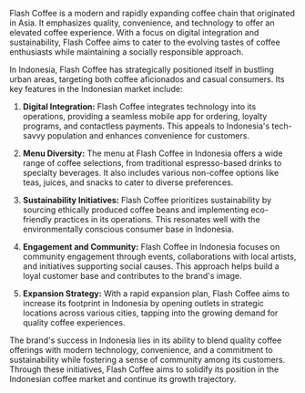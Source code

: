 Flash Coffee is a modern and rapidly expanding coffee chain that originated in Asia. It emphasizes quality, convenience, and technology to offer an elevated coffee experience. With a focus on digital integration and sustainability, Flash Coffee aims to cater to the evolving tastes of coffee enthusiasts while maintaining a socially responsible approach.

In Indonesia, Flash Coffee has strategically positioned itself in bustling urban areas, targeting both coffee aficionados and casual consumers. Its key features in the Indonesian market include:

1. **Digital Integration:** Flash Coffee integrates technology into its operations, providing a seamless mobile app for ordering, loyalty programs, and contactless payments. This appeals to Indonesia's tech-savvy population and enhances convenience for customers.

2. **Menu Diversity:** The menu at Flash Coffee in Indonesia offers a wide range of coffee selections, from traditional espresso-based drinks to specialty beverages. It also includes various non-coffee options like teas, juices, and snacks to cater to diverse preferences.

3. **Sustainability Initiatives:** Flash Coffee prioritizes sustainability by sourcing ethically produced coffee beans and implementing eco-friendly practices in its operations. This resonates well with the environmentally conscious consumer base in Indonesia.

4. **Engagement and Community:** Flash Coffee in Indonesia focuses on community engagement through events, collaborations with local artists, and initiatives supporting social causes. This approach helps build a loyal customer base and contributes to the brand's image.

5. **Expansion Strategy:** With a rapid expansion plan, Flash Coffee aims to increase its footprint in Indonesia by opening outlets in strategic locations across various cities, tapping into the growing demand for quality coffee experiences.

The brand's success in Indonesia lies in its ability to blend quality coffee offerings with modern technology, convenience, and a commitment to sustainability while fostering a sense of community among its customers. Through these initiatives, Flash Coffee aims to solidify its position in the Indonesian coffee market and continue its growth trajectory.

